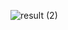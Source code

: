![result (2)](https://github.com/MeT3ger/preview/assets/92210552/fd338a2e-6be6-403e-bd19-8b3e9cdb71f9)
